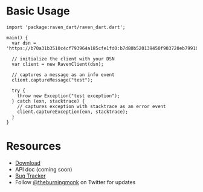 # Basic Usage #

```
import 'package:raven_dart/raven_dart.dart';

main() {
  var dsn = 'https://b70a31b3510c4cf793964a185cfe1fd0:b7d80b520139450f903720eb7991bf3d@example.com/1';

  // initialize the client with your DSN
  var client = new RavenClient(dsn);

  // captures a message as an info event 
  client.captureMessage("test");

  try {
    throw new Exception("test exception");
  } catch (exn, stacktrace) {
	// captures exception with stacktrace as an error event
    client.captureException(exn, stacktrace);
  }
}
```

# Resources #

- [Download](https://pub.dartlang.org/packages/raven_dart)
- API doc (coming soon)
- [Bug Tracker](https://github.com/theburningmonk/raven-dart/issues)
- Follow [@theburningmonk](https://twitter.com/theburningmonk) on Twitter for updates
